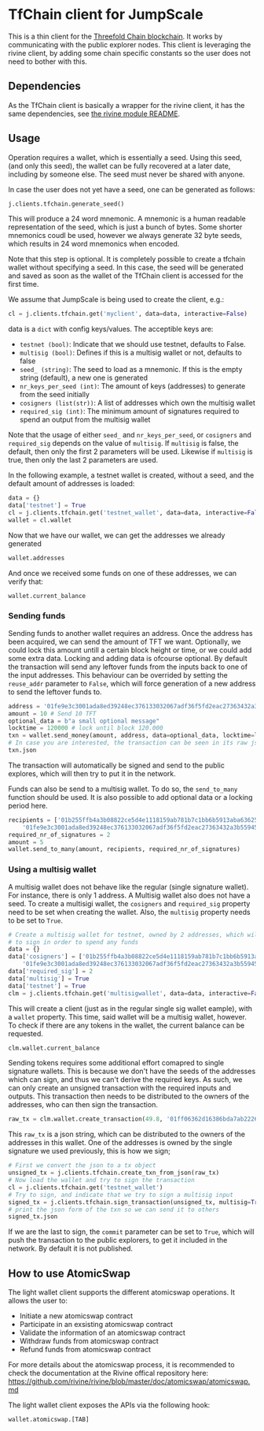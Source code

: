 # TfChain client for JumpScale

This is a thin client for the [Threefold Chain blockchain](https://github.com/threefoldfoundation/tfchain).
It works by communicating with the public explorer nodes. This client is leveraging the rivine
client, by adding some chain specific constants so the user does not need to bother with this.

## Dependencies

As the TfChain client is basically a wrapper for the rivine client, it has the same
dependencies, see [the rivine module README](../rivine/README.md).

## Usage

Operation requires a wallet, which is essentially a seed. Using this seed, (and only
this seed), the wallet can be fully recovered at a later date, including by someone else.
The seed must never be shared with anyone.

In case the user does not yet have a seed, one can be generated as follows:

```python
j.clients.tfchain.generate_seed()
```

This will produce a 24 word mnemonic. A mnemonic is a human readable representation
of the seed, which is just a bunch of bytes. Some shorter mnemonics coudl be used,
however we always generate 32 byte seeds, which results in 24 word mnemonics when encoded.

Note that this step is optional. It is completely possible to create a tfchain wallet
without specifying a seed. In this case, the seed will be generated and saved as soon
as the wallet of the TfChain client is accessed for the first time.

We assume that JumpScale is being used to create the client, e.g.:

```python
cl = j.clients.tfchain.get('myclient', data=data, interactive=False)
```

data is a `dict` with config keys/values. The acceptible keys are:

 - `testnet (bool)`: Indicate that we should use testnet, defaults to False.
 - `multisig (bool)`: Defines if this is a multisig wallet or not, defaults to false
 - `seed_ (string)`: The seed to load as a mnemonic. If this is the empty string (default), a new one is generated
 - `nr_keys_per_seed (int)`: The amount of keys (addresses) to generate from the seed initially
 - `cosigners (list(str))`: A list of addresses which own the multisig wallet
 - `required_sig (int)`: The minimum amount of signatures required to spend an output from the multisig wallet
 
Note that the usage of either `seed_` and `nr_keys_per_seed`, or `cosigners` and `required_sig`
depends on the value of `multisig`. If `multisig` is false, the default, then only
the first 2 parameters will be used. Likewise if `multisig` is true, then only the
last 2 parameters are used.

In the following example, a testnet wallet is created, without a seed, and the default
amount of addresses is loaded:

```python
data = {}
data['testnet'] = True
cl = j.clients.tfchain.get('testnet_wallet', data=data, interactive=False)
wallet = cl.wallet
```

Now that we have our wallet, we can get the addresses we already generated

```python
wallet.addresses
```

And once we received some funds on one of these addresses, we can verify that:

```python
wallet.current_balance
```

### Sending funds

Sending funds to another wallet requires an address. Once the address has been
acquired, we can send the amount of TFT we want. Optionally, we could lock this amount
untill a certain block height or time, or we could add some extra data. Locking
and adding data is ofcourse optional. By default the transaction will send any
leftover funds from the inputs back to one of the input addresses. This behaviour
can be overrided by setting the `reuse_addr` parameter to `False`, which will force
generation of a new address to send the leftover funds to.

```python
address = '01fe9e3c3001ada8ed39248ec376133032067adf36f5fd2eac27363432a3b55945bcba2694f00b'
amount = 10 # Send 10 TFT
optional_data = b"a small optional message"
locktime = 120000 # lock until block 120.000
txn = wallet.send_money(amount, address, data=optional_data, locktime=locktime)
# In case you are interested, the transaction can be seen in its raw json form:
txn.json
```

The transaction will automatically be signed and send to the public explores, which
will then try to put it in the network.

Funds can also be send to a multisig wallet. To do so, the `send_to_many` function
should be used. It is also possible to add optional data or a locking period here.

```python
recipients = ['01b255ffb4a3b08822ce5d4e1118159ab781b7c1bb6b5913aba63625b943cff6de8bd740c38ea1',
	'01fe9e3c3001ada8ed39248ec376133032067adf36f5fd2eac27363432a3b55945bcba2694f00b']
required_nr_of_signatures = 2
amount = 5
wallet.send_to_many(amount, recipients, required_nr_of_signatures)
```

### Using a multisig wallet

A multisig wallet does not behave like the regular (single signature wallet). For
instance, there is only 1 address. A Multisig wallet also does not have a seed.
To create a multisigi wallet, the `cosigners` and `required_sig` property need to be
set when creating the wallet. Also, the `multisig` property needs to be set to `True`.

```python
# Create a multisig wallet for testnet, owned by 2 addresses, which will both need
# to sign in order to spend any funds
data = {}
data['cosigners'] = ['01b255ffb4a3b08822ce5d4e1118159ab781b7c1bb6b5913aba63625b943cff6de8bd740c38ea1',
	'01fe9e3c3001ada8ed39248ec376133032067adf36f5fd2eac27363432a3b55945bcba2694f00b']
data['required_sig'] = 2
data['multisig'] = True
data['testnet'] = True
clm = j.clients.tfchain.get('multisigwallet', data=data, interactive=False)
```

This will create a client (just as in the regular single sig wallet eample), with a
`wallet` property. This time, said wallet will be a multisig wallet, however. To
check if there are any tokens in the wallet, the current balance can be requested.

```python
clm.wallet.current_balance
```

Sending tokens requires some additional effort comapred to single signature wallets.
This is because we don't have the seeds of the addresses which can sign, and thus we
can't derive the required keys. As such, we can only create an unsigned transaction
with the required inputs and outputs. This transaction then needs to be distributed
to the owners of the addresses, who can then sign the transaction.

```python
raw_tx = clm.wallet.create_transaction(49.8, '01ff06362d16386bda7ab2226b215b247e48c235849c67c235972f6c86149aa035d88595ef2298')
```

This `raw_tx` is a json string, which can be distributed to the owners of the addresses
in this wallet. One of the addresses is owned by the single signature we used previously,
this is how we sign;

```python
# First we convert the json to a tx object
unsigned_tx = j.clients.tfchain.create_txn_from_json(raw_tx)
# Now load the wallet and try to sign the transaction
cl = j.clients.tfchain.get('testnet_wallet')
# Try to sign, and indicate that we try to sign a multisig input
signed_tx = j.clients.tfchain.sign_transaction(unsigned_tx, multisig=True)
# print the json form of the txn so we can send it to others
signed_tx.json
```

If we are the last to sign, the `commit` parameter can be set to `True`, which will
push the transaction to the public explorers, to get it included in the network. By default
it is not published.

## How to use AtomicSwap
The light wallet client supports the different atomicswap operations. It allows the user to:
- Initiate a new atomicswap contract
- Participate in an exsisting atomicswap contract
- Validate the information of an atomicswap contract
- Withdraw funds from atomicswap contract
- Refund funds from atomicswap contract

For more details about the atomicswap process, it is recommended to check the documentation at the Rivine offical repository here: https://github.com/rivine/rivine/blob/master/doc/atomicswap/atomicswap.md

The light wallet client exposes the APIs via the following hook:
```python
wallet.atomicswap.[TAB]
```
